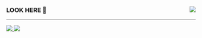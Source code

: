 <h3>LOOK HERE 👀 <img align="right" src="https://visitor-badge.glitch.me/badge?page_id=ghyghoo8.visitor-badge" /></h3>

-----

<a href="https://github.com/ghyghoo8">
  <img src="https://github-readme-stats.vercel.app/api?username=ghyghoo8&show_icons=true&hide_border=true" />
  <img src="https://github-readme-stats.vercel.app/api/top-langs/?username=ghyghoo8&layout=compact" />
</a>




